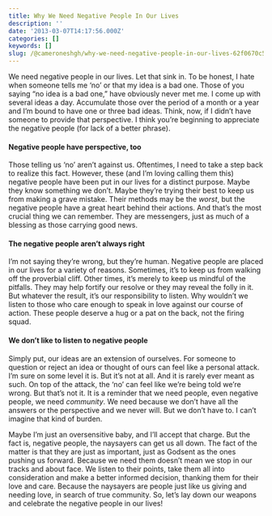```yaml
---
title: Why We Need Negative People In Our Lives
description: ''
date: '2013-03-07T14:17:56.000Z'
categories: []
keywords: []
slug: /@cameroneshgh/why-we-need-negative-people-in-our-lives-62f0670c51ab
---
```


We need negative people in our lives. Let that sink in. To be honest, I hate when someone tells me ‘no’ or that my idea is a bad one. Those of you saying “no idea is a bad one,” have obviously never met me. I come up with several ideas a day. Accumulate those over the period of a month or a year and I’m bound to have one or three bad ideas. Think, now, if I didn’t have someone to provide that perspective. I think you’re beginning to appreciate the negative people (for lack of a better phrase).

#### Negative people have perspective, too

Those telling us ‘no’ aren’t against us. Oftentimes, I need to take a step back to realize this fact. However, these (and I’m loving calling them this) negative people have been put in our lives for a distinct purpose. Maybe they know something we don’t. Maybe they’re trying their best to keep us from making a grave mistake. Their methods may be the _worst_, but the negative people have a great heart behind their actions. And that’s the most crucial thing we can remember. They are messengers, just as much of a blessing as those carrying good news.

#### The negative people aren’t always right

I’m not saying they’re wrong, but they’re human. Negative people are placed in our lives for a variety of reasons. Sometimes, it’s to keep us from walking off the proverbial cliff. Other times, it’s merely to keep us mindful of the pitfalls. They may help fortify our resolve or they may reveal the folly in it. But whatever the result, it’s our responsibility to listen. Why wouldn’t we listen to those who care enough to speak in love against our course of action. These people deserve a hug or a pat on the back, not the firing squad.

#### We don’t like to listen to negative people

Simply put, our ideas are an extension of ourselves. For someone to question or reject an idea or thought of ours can feel like a personal attack. I’m sure on some level it is. But it’s not at all. And it is rarely ever meant as such. On top of the attack, the ‘no’ can feel like we’re being told we’re wrong. But that’s not it. It is a reminder that we need people, even negative people, we need _community_. We need because we don’t have all the answers or the perspective and we never will. But we don’t have to. I can’t imagine that kind of burden.

Maybe I’m just an oversensitive baby, and I’ll accept that charge. But the fact is, negative people, the naysayers can get us all down. The fact of the matter is that they are just as important, just as Godsent as the ones pushing us forward. Because we need them doesn’t mean we stop in our tracks and about face. We listen to their points, take them all into consideration and make a better informed decision, thanking them for their love and care. Because the naysayers are people just like us giving and needing love, in search of true community. So, let’s lay down our weapons and celebrate the negative people in our lives!